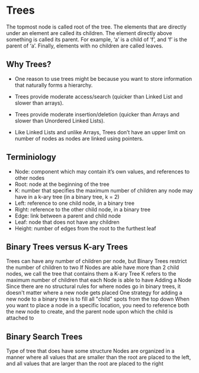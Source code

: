 # Trees

The topmost node is called root of the tree. The elements that are directly under an element are called its children. The element directly above something is called its parent. For example, ‘a’ is a child of ‘f’, and ‘f’ is the parent of ‘a’. Finally, elements with no children are called leaves.

## Why Trees?
- One reason to use trees might be because you want to store information that naturally forms a hierarchy.

- Trees provide moderate access/search (quicker than Linked List and slower than arrays).

- Trees provide moderate insertion/deletion (quicker than Arrays and slower than Unordered Linked Lists).

- Like Linked Lists and unlike Arrays, Trees don’t have an upper limit on number of nodes as nodes are linked using pointers.

## Terminiology

- Node: component which may contain it’s own values, and references to other nodes
- Root: node at the beginning of the tree
- K: number that specifies the maximum number of children any node may have in a k-ary tree (in a binary tree, k = 2)
- Left: reference to one child node, in a binary tree
- Right: reference to the other child node, in a binary tree
- Edge: link between a parent and child node
- Leaf: node that does not have any children
- Height: number of edges from the root to the furthest leaf

## Binary Trees versus K-ary Trees
Trees can have any number of children per node, but Binary Trees restrict the number of children to two
If Nodes are able have more than 2 child nodes, we call the tree that contains them a K-ary Tree
K refers to the maximum number of children that each Node is able to have
Adding a Node
Since there are no structural rules for where nodes go in binary trees, it doesn't matter where a new node gets placed
One strategy for adding a new node to a binary tree is to fill all "child" spots from the top down
When you want to place a node in a specific location, you need to reference both the new node to create, and the parent node upon which the child is attached to

## Binary Search Trees
Type of tree that does have some structure
Nodes are organized in a manner where all values that are smaller than the root are placed to the left, and all values that are larger than the root are placed to the right

